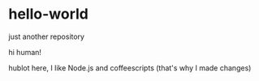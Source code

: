 # hello-world
just another repository

hi human!

hublot here, I like Node.js and coffeescripts (that's why I made changes)
